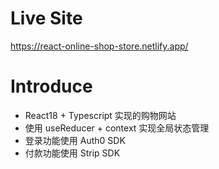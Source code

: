 # Live Site

https://react-online-shop-store.netlify.app/

# Introduce

- React18 + Typescript 实现的购物网站
- 使用 useReducer + context 实现全局状态管理
- 登录功能使用 Auth0 SDK
- 付款功能使用 Strip SDK

